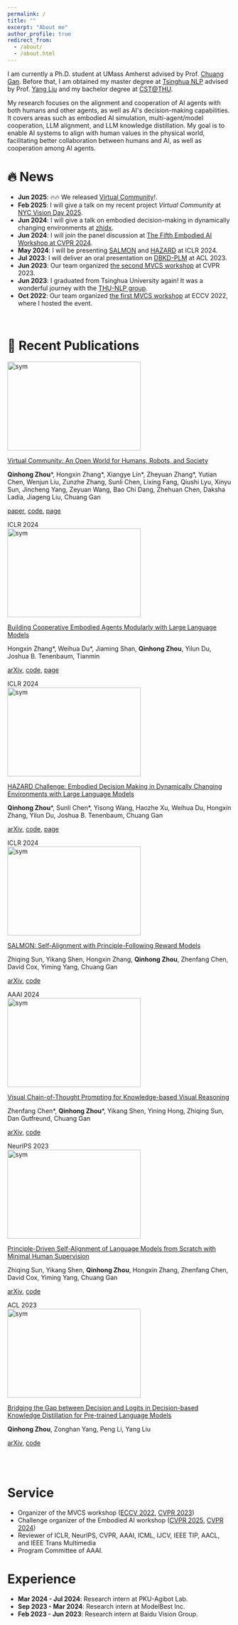```yaml
---
permalink: /
title: ""
excerpt: "About me"
author_profile: true
redirect_from: 
  - /about/
  - /about.html
---
```


I am currently a Ph.D. student at UMass Amherst advised by Prof. [Chuang Gan](https://people.csail.mit.edu/ganchuang/). Before that, I am obtained my master degree at [Tsinghua NLP](http://nlp.csai.tsinghua.edu.cn/) advised by Prof. [Yang Liu](http://nlp.csai.tsinghua.edu.cn/~ly/) and my bachelor degree at [CST@THU](https://www.cs.tsinghua.edu.cn/csen/).

My research focuses on the alignment and cooperation of AI agents with both humans and other agents, as well as AI's decision-making capabilities. It covers areas such as embodied AI simulation, multi-agent/model cooperation, LLM alignment, and LLM knowledge distillation. My goal is to enable AI systems to align with human values in the physical world, facilitating better collaboration between humans and AI, as well as cooperation among AI agents.


# 🔥 News
- **Jun 2025**: 🔥🔥 We released [Virtual Community](https://virtual-community-ai.github.io/)!.
- **Feb 2025**: I will give a talk on my recent project *Virtual Community* at [NYC Vision Day 2025](https://cs.nyu.edu/~fouhey/NYCVision2025/).
- **Jun 2024**: I will give a talk on embodied decision-making in dynamically changing environments at [zhidx](https://course.zhidx.com/teacher/detail/NmJkNTgzZmI2ZjdlNzEyOTgyZDM=).
- **Jun 2024**: I will join the panel discussion at [The Fifth Embodied AI Workshop at CVPR 2024](https://embodied-ai.org/cvpr2024/).
- **May 2024**: I will be presenting [SALMON](https://github.com/IBM/SALMON) and [HAZARD](https://github.com/UMass-Embodied-AGI/HAZARD) at ICLR 2024.
- **Jul 2023**: I will deliver an oral presentation on [DBKD-PLM](https://github.com/THUNLP-MT/DBKD-PLM) at ACL 2023.
- **Jun 2023**: Our team organized [the second MVCS workshop](https://mvcs-workshop.github.io/) at CVPR 2023.
- **Jun 2023**: I graduated from Tsinghua University again! It was a wonderful journey with the [THU-NLP group](https://nlp.csai.tsinghua.edu.cn/).
- **Oct 2022**: Our team organized [the first MVCS workshop](https://mvcs-workshop.github.io/old.html) at ECCV 2022, where I hosted the event.

<br>

# 📝 Recent Publications 

<div class='paper-box'>
  <div class='paper-box-image'>
    <div>
      <img src='{{ site.baseurl }}/images/vico.png' alt="sym" width="300" height="200">
    </div>
  </div>
  <div class='paper-box-text' markdown="1">

  [Virtual Community: An Open World for Humans, Robots, and Society]()

  **Qinhong Zhou**\*, Hongxin Zhang\*, Xiangye Lin\*, Zheyuan Zhang\*, Yutian Chen, Wenjun Liu, Zunzhe Zhang, Sunli Chen, Lixing Fang, Qiushi Lyu, Xinyu Sun, Jincheng Yang, Zeyuan Wang, Bao Chi Dang, Zhehuan Chen, Daksha Ladia, Jiageng Liu, Chuang Gan

  [paper](https://virtual-community-ai.github.io/paper.pdf), [code](umass-Embodied-AGI/virtual-community), [page](https://virtual-community-ai.github.io/)
  </div>
</div>

<div class='paper-box'>
  <div class='paper-box-image'>
    <div>
      <div class="badge">ICLR 2024</div>
      <img src='{{ site.baseurl }}/images/teaser/coela.gif' alt="sym" width="300" height="200">
    </div>
  </div>
  <div class='paper-box-text' markdown="1">

  [Building Cooperative Embodied Agents Modularly with Large Language Models]()

  Hongxin Zhang*, Weihua Du*, Jiaming Shan, **Qinhong Zhou**, Yilun Du, Joshua B. Tenenbaum, Tianmin

  [arXiv](https://arxiv.org/abs/2307.02485), [code](https://github.com/UMass-Foundation-Model/Co-LLM-Agents/), [page](https://vis-www.cs.umass.edu/Co-LLM-Agents/)
  </div>
</div>

<div class='paper-box'>
  <div class='paper-box-image'>
    <div>
      <div class="badge">ICLR 2024</div>
      <img src='{{ site.baseurl }}/images/teaser/hazard.gif' alt="sym" width="300" height="200">
    </div>
  </div>
  <div class='paper-box-text' markdown="1">

  [HAZARD Challenge: Embodied Decision Making in Dynamically Changing Environments with Large Language Models]()

  **Qinhong Zhou**\*, Sunli Chen\*, Yisong Wang, Haozhe Xu, Weihua Du, Hongxin Zhang, Yilun Du, Joshua B. Tenenbaum, Chuang Gan

  [arXiv](https://arxiv.org/abs/2401.12975), [code](https://github.com/UMass-Foundation-Model/HAZARD), [page](https://vis-www.cs.umass.edu/hazard/)
  </div>
</div>

<div class='paper-box'>
  <div class='paper-box-image'>
    <div>
      <div class="badge">ICLR 2024</div>
      <img src='{{ site.baseurl }}/images/teaser/salmon.png' alt="sym" width="300" height="200">
    </div>
  </div>
  <div class='paper-box-text' markdown="1">

  [SALMON: Self-Alignment with Principle-Following Reward Models]()

  Zhiqing Sun, Yikang Shen, Hongxin Zhang, **Qinhong Zhou**, Zhenfang Chen, David Cox, Yiming Yang, Chuang Gan

  [arXiv](https://arxiv.org/abs/2310.05910), [code](https://github.com/IBM/SALMON)
  </div>
</div>



<div class='paper-box'>
  <div class='paper-box-image'>
    <div>
      <div class="badge">AAAI 2024</div>
      <img src='{{ site.baseurl }}/images/teaser/visualcot.png' alt="sym" width="300" height="200">
    </div>
  </div>
  <div class='paper-box-text' markdown="1">

  [Visual Chain-of-Thought Prompting for Knowledge-based Visual Reasoning]()

  Zhenfang Chen\*, **Qinhong Zhou**\*, Yikang Shen, Yining Hong, Zhiqing Sun, Dan Gutfreund, Chuang Gan

  [arXiv](https://arxiv.org/abs/2301.05226), [code](https://github.com/UMass-Foundation-Model/VisualCoT)
  </div>
</div>

<div class='paper-box'>
  <div class='paper-box-image'>
    <div>
      <div class="badge">NeurIPS 2023</div>
      <img src='{{ site.baseurl }}/images/teaser/dromedary.png' alt="sym" width="300" height="200">
    </div>
  </div>
  <div class='paper-box-text' markdown="1">

  [Principle-Driven Self-Alignment of Language Models from Scratch with Minimal Human Supervision]()

  Zhiqing Sun, Yikang Shen, **Qinhong Zhou**, Hongxin Zhang, Zhenfang Chen, David Cox, Yiming Yang, Chuang Gan

  [arXiv](https://arxiv.org/abs/2305.03047), [code](https://github.com/IBM/Dromedary)
  </div>
</div>

<div class='paper-box'>
  <div class='paper-box-image'>
    <div>
      <div class="badge">ACL 2023</div>
      <img src='{{ site.baseurl }}/images/teaser/dbkd.png' alt="sym" width="300" height="200">
    </div>
  </div>
  <div class='paper-box-text' markdown="1">

  [Bridging the Gap between Decision and Logits in Decision-based Knowledge Distillation for Pre-trained Language Models]()

  **Qinhong Zhou**, Zonghan Yang, Peng Li, Yang Liu

  [arXiv](https://arxiv.org/abs/2306.08909), [code](https://github.com/THUNLP-MT/DBKD-PLM)
  </div>
</div>

<br><br>

Service
======
* Organizer of the MVCS workshop ([ECCV 2022](https://mvcs-workshop.github.io/schedule.html), [CVPR 2023](https://mvcs-workshop.github.io/))
* Challenge organizer of the Embodied AI workshop ([CVPR 2025](https://embodied-ai.org/cvpr2025/), [CVPR 2024](https://embodied-ai.org/cvpr2024/))
* Reviewer of ICLR, NeurIPS, CVPR, AAAI, ICML, IJCV, IEEE TIP, AACL, and IEEE Trans Multimedia
* Program Committee of AAAI.

Experience
======
- **Mar 2024 - Jul 2024**: Research intern at PKU-Agibot Lab.
- **Sep 2023 - Mar 2024**: Research intern at ModelBest Inc.
- **Feb 2023 - Jun 2023**: Research intern at Baidu Vision Group.
